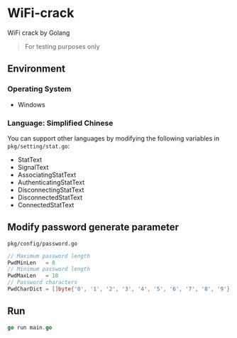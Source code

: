 # WiFi-crack

WiFi crack by Golang

> For testing purposes only

## Environment

### Operating System

- Windows

### Language: Simplified Chinese

You can support other languages by modifying the following variables in `pkg/setting/stat.go`:

- StatText
- SignalText
- AssociatingStatText
- AuthenticatingStatText
- DisconnectingStatText
- DisconnectedStatText
- ConnectedStatText

## Modify password generate parameter

`pkg/config/password.go`

```go
// Maximum password length
PwdMinLen   = 8
// Minimum password length
PwdMaxLen   = 10
// Password characters
PwdCharDict = []byte{'0', '1', '2', '3', '4', '5', '6', '7', '8', '9'}
```

## Run

```go
go run main.go
```
